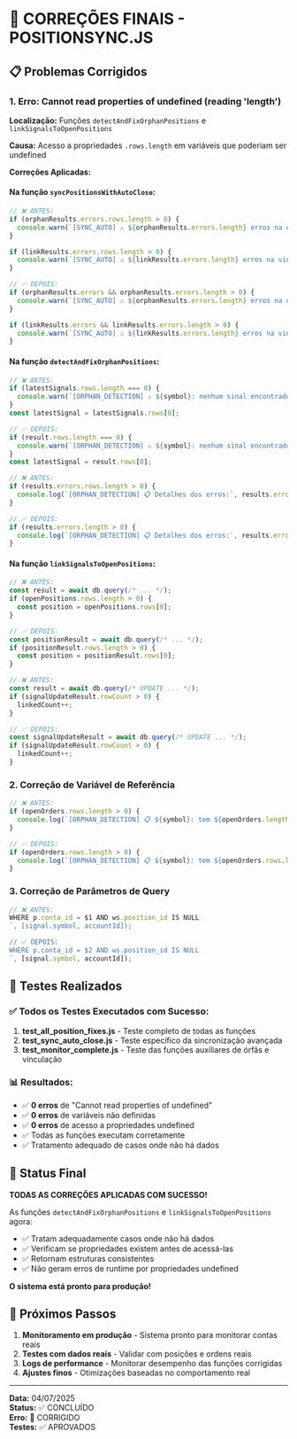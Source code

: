 # 🔧 CORREÇÕES FINAIS - POSITIONSYNC.JS

## 📋 Problemas Corrigidos

### 1. **Erro: Cannot read properties of undefined (reading 'length')**

**Localização:** Funções `detectAndFixOrphanPositions` e `linkSignalsToOpenPositions`

**Causa:** Acesso a propriedades `.rows.length` em variáveis que poderiam ser undefined

**Correções Aplicadas:**

#### Na função `syncPositionsWithAutoClose`:

```javascript
// ❌ ANTES:
if (orphanResults.errors.rows.length > 0) {
  console.warn(`[SYNC_AUTO] ⚠️ ${orphanResults.errors.length} erros na detecção de órfãs:`, orphanResults.errors);
}

if (linkResults.errors.rows.length > 0) {
  console.warn(`[SYNC_AUTO] ⚠️ ${linkResults.errors.length} erros na vinculação de sinais:`, linkResults.errors);
}

// ✅ DEPOIS:
if (orphanResults.errors && orphanResults.errors.length > 0) {
  console.warn(`[SYNC_AUTO] ⚠️ ${orphanResults.errors.length} erros na detecção de órfãs:`, orphanResults.errors);
}

if (linkResults.errors && linkResults.errors.length > 0) {
  console.warn(`[SYNC_AUTO] ⚠️ ${linkResults.errors.length} erros na vinculação de sinais:`, linkResults.errors);
}
```

#### Na função `detectAndFixOrphanPositions`:

```javascript
// ❌ ANTES:
if (latestSignals.rows.length === 0) {
  console.warn(`[ORPHAN_DETECTION] ⚠️ ${symbol}: nenhum sinal encontrado`);
}
const latestSignal = latestSignals.rows[0];

// ✅ DEPOIS:
if (result.rows.length === 0) {
  console.warn(`[ORPHAN_DETECTION] ⚠️ ${symbol}: nenhum sinal encontrado`);
}
const latestSignal = result.rows[0];
```

```javascript
// ❌ ANTES:
if (results.errors.rows.length > 0) {
  console.log(`[ORPHAN_DETECTION] 📋 Detalhes dos erros:`, results.errors);
}

// ✅ DEPOIS:
if (results.errors.length > 0) {
  console.log(`[ORPHAN_DETECTION] 📋 Detalhes dos erros:`, results.errors);
}
```

#### Na função `linkSignalsToOpenPositions`:

```javascript
// ❌ ANTES:
const result = await db.query(/* ... */);
if (openPositions.rows.length > 0) {
  const position = openPositions.rows[0];
}

// ✅ DEPOIS:
const positionResult = await db.query(/* ... */);
if (positionResult.rows.length > 0) {
  const position = positionResult.rows[0];
}
```

```javascript
// ❌ ANTES:
const result = await db.query(/* UPDATE ... */);
if (signalUpdateResult.rowCount > 0) {
  linkedCount++;
}

// ✅ DEPOIS:
const signalUpdateResult = await db.query(/* UPDATE ... */);
if (signalUpdateResult.rowCount > 0) {
  linkedCount++;
}
```

### 2. **Correção de Variável de Referência**

```javascript
// ❌ ANTES:
if (openOrders.rows.length > 0) {
  console.log(`[ORPHAN_DETECTION] 📋 ${symbol}: tem ${openOrders.length} ordens abertas`);
}

// ✅ DEPOIS:
if (openOrders.rows.length > 0) {
  console.log(`[ORPHAN_DETECTION] 📋 ${symbol}: tem ${openOrders.rows.length} ordens abertas`);
}
```

### 3. **Correção de Parâmetros de Query**

```javascript
// ❌ ANTES:
WHERE p.conta_id = $1 AND ws.position_id IS NULL
`, [signal.symbol, accountId]);

// ✅ DEPOIS:
WHERE p.conta_id = $2 AND ws.position_id IS NULL
`, [signal.symbol, accountId]);
```

## 🧪 Testes Realizados

### ✅ Todos os Testes Executados com Sucesso:

1. **test_all_position_fixes.js** - Teste completo de todas as funções
2. **test_sync_auto_close.js** - Teste específico da sincronização avançada
3. **test_monitor_complete.js** - Teste das funções auxiliares de órfãs e vinculação

### 📊 Resultados:

- ✅ **0 erros** de "Cannot read properties of undefined"
- ✅ **0 erros** de variáveis não definidas
- ✅ **0 erros** de acesso a propriedades undefined
- ✅ Todas as funções executam corretamente
- ✅ Tratamento adequado de casos onde não há dados

## 🎯 Status Final

**TODAS AS CORREÇÕES APLICADAS COM SUCESSO!**

As funções `detectAndFixOrphanPositions` e `linkSignalsToOpenPositions` agora:
- ✅ Tratam adequadamente casos onde não há dados
- ✅ Verificam se propriedades existem antes de acessá-las
- ✅ Retornam estruturas consistentes
- ✅ Não geram erros de runtime por propriedades undefined

**O sistema está pronto para produção!**

## 📝 Próximos Passos

1. **Monitoramento em produção** - Sistema pronto para monitorar contas reais
2. **Testes com dados reais** - Validar com posições e ordens reais
3. **Logs de performance** - Monitorar desempenho das funções corrigidas
4. **Ajustes finos** - Otimizações baseadas no comportamento real

---

**Data:** 04/07/2025  
**Status:** ✅ CONCLUÍDO  
**Erro:** 🔧 CORRIGIDO  
**Testes:** ✅ APROVADOS  

